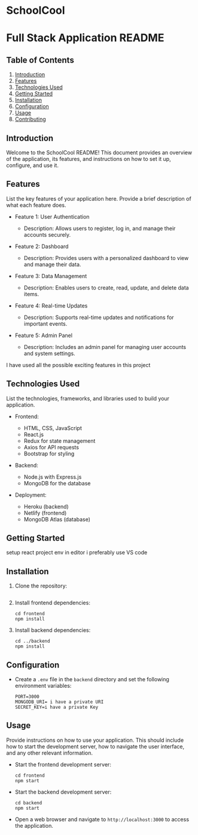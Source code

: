 # SchoolCool

# Full Stack Application README

## Table of Contents
1. [Introduction](#introduction)
2. [Features](#features)
3. [Technologies Used](#technologies-used)
4. [Getting Started](#getting-started)
5. [Installation](#installation)
6. [Configuration](#configuration)
7. [Usage](#usage)
8. [Contributing](#contributing)

## Introduction

Welcome to the SchoolCool README! This document provides an overview of the application, its features, and instructions on how to set it up, configure, and use it.

## Features

List the key features of your application here. Provide a brief description of what each feature does.

- Feature 1: User Authentication
  - Description: Allows users to register, log in, and manage their accounts securely.

- Feature 2: Dashboard
  - Description: Provides users with a personalized dashboard to view and manage their data.

- Feature 3: Data Management
  - Description: Enables users to create, read, update, and delete data items.

- Feature 4: Real-time Updates
  - Description: Supports real-time updates and notifications for important events.

- Feature 5: Admin Panel
  - Description: Includes an admin panel for managing user accounts and system settings.
  
I have used all the possible exciting features in this project

## Technologies Used

List the technologies, frameworks, and libraries used to build your application.

- Frontend:
  - HTML, CSS, JavaScript
  - React.js
  - Redux for state management
  - Axios for API requests
  - Bootstrap for styling

- Backend:
  - Node.js with Express.js
  - MongoDB for the database

- Deployment:
  - Heroku (backend)
  - Netlify (frontend)
  - MongoDB Atlas (database)

## Getting Started

setup react project env in editor i preferably use VS code

## Installation

1. Clone the repository:
   ```
   
   ```

2. Install frontend dependencies:
   ```
   cd frontend
   npm install
   ```

3. Install backend dependencies:
   ```
   cd ../backend
   npm install
   ```

## Configuration

- Create a `.env` file in the `backend` directory and set the following environment variables:
   ```
   PORT=3000
   MONGODB_URI= i have a private URI
   SECRET_KEY=i have a private Key
   ```

## Usage

Provide instructions on how to use your application. This should include how to start the development server, how to navigate the user interface, and any other relevant information.

- Start the frontend development server:
   ```
   cd frontend
   npm start
   ```

- Start the backend development server:
   ```
   cd backend
   npm start
   ```

- Open a web browser and navigate to `http://localhost:3000` to access the application.

